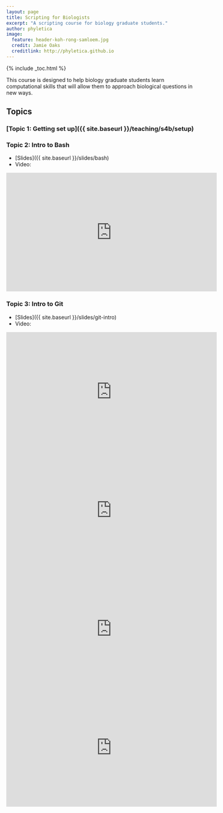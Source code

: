 ```yaml
---
layout: page
title: Scripting for Biologists
excerpt: "A scripting course for biology graduate students."
author: phyletica
image:
  feature: header-koh-rong-samloem.jpg
  credit: Jamie Oaks
  creditlink: http://phyletica.github.io
---
```


{% include _toc.html %}

This course is designed to help biology graduate students learn computational
skills that will allow them to approach biological questions in new ways.

## Topics

### [Topic 1: Getting set up]({{ site.baseurl }}/teaching/s4b/setup)

### Topic 2: Intro to Bash

-   [Slides]({{ site.baseurl }}/slides/bash)
-   Video:

<iframe width="560" height="315" src="https://www.youtube.com/embed/38Ur1RWNq0U" frameborder="0" allow="accelerometer; autoplay; clipboard-write; encrypted-media; gyroscope; picture-in-picture" allowfullscreen></iframe>

### Topic 3: Intro to Git

-   [Slides]({{ site.baseurl }}/slides/git-intro)
-   Video:

<iframe width="560" height="315" src="https://www.youtube.com/embed/evZj6XbeQ-s" frameborder="0" allow="accelerometer; autoplay; clipboard-write; encrypted-media; gyroscope; picture-in-picture" allowfullscreen></iframe>

<iframe width="560" height="315" src="https://www.youtube.com/embed/_R3q2rv5wxs" frameborder="0" allow="accelerometer; autoplay; clipboard-write; encrypted-media; gyroscope; picture-in-picture" allowfullscreen></iframe>

<iframe width="560" height="315" src="https://www.youtube.com/embed/o1Q1r2gmCPw" frameborder="0" allow="accelerometer; autoplay; clipboard-write; encrypted-media; gyroscope; picture-in-picture" allowfullscreen></iframe>

<iframe width="560" height="315" src="https://www.youtube.com/embed/SN0--hLR6qM" frameborder="0" allow="accelerometer; autoplay; clipboard-write; encrypted-media; gyroscope; picture-in-picture" allowfullscreen></iframe>

<!-- ## References -->

<!-- {% bibliography --cited %} -->
